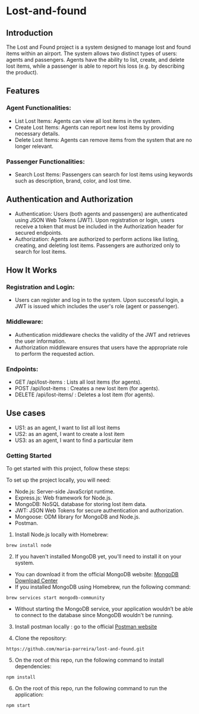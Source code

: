 # Lost-and-found

## Introduction 

The Lost and Found project is a system designed to manage lost and found items within an airport. 
The system allows two distinct types of users: agents and passengers. 
Agents have the ability to list, create, and delete lost items,  while a passenger is able to report his loss (e.g. by describing the product).


## Features

### Agent Functionalities:
- List Lost Items: Agents can view all lost items in the system.
- Create Lost Items: Agents can report new lost items by providing necessary details.
- Delete Lost Items: Agents can remove items from the system that are no longer relevant.

### Passenger Functionalities:
- Search Lost Items: Passengers can search for lost items using keywords such as description, brand, color, and lost time.

## Authentication and Authorization

- Authentication: Users (both agents and passengers) are authenticated using JSON Web Tokens (JWT). Upon registration or login, users receive a token that must be included in the Authorization header for secured endpoints.
- Authorization: Agents are authorized to perform actions like listing, creating, and deleting lost items. Passengers are authorized only to search for lost items.

## How It Works

### Registration and Login:
- Users can register and log in to the system. Upon successful login, a JWT is issued which includes the user's role (agent or passenger).

### Middleware:
- Authentication middleware checks the validity of the JWT and retrieves the user information.
- Authorization middleware ensures that users have the appropriate role to perform the requested action.

### Endpoints:

- GET /api/lost-items : Lists all lost items (for agents).
- POST /api/lost-items : Creates a new lost item (for agents).
- DELETE /api/lost-items/ : Deletes a lost item (for agents).

## Use cases

- US1: as an agent, I want to list all lost items
- US2: as an agent, I want to create a lost item
- US3: as an agent, I want to find a particular item


### Getting Started

To get started with this project, follow these steps:

To set up the project locally, you will need:

- Node.js: Server-side JavaScript runtime.
- Express.js: Web framework for Node.js.
- MongoDB: NoSQL database for storing lost item data.
- JWT: JSON Web Tokens for secure authentication and authorization.
- Mongoose: ODM library for MongoDB and Node.js.
- Postman.


1. Install Node.js locally with Homebrew:
```
brew install node
```

2. If you haven't installed MongoDB yet, you'll need to install it on your system.
- You can download it from the official MongoDB website: [MongoDB Download Center](https://www.mongodb.com/try/download/community)
- If you installed MongoDB using Homebrew, run the following command:
```
brew services start mongodb-community
```
- Without starting the MongoDB service, your application wouldn’t be able to connect to the database since MongoDB wouldn't be running.

3. Install postman locally : go to the official [Postman website](https://www.postman.com/downloads/)


4. Clone the repository:
```
https://github.com/maria-parreira/lost-and-found.git
```

5. On the root of this repo, run the following command to install dependencies:
```
npm install
```

6. On the root of this repo, run the following command to run the application:
```
npm start
```


